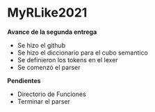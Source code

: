 # MyRLike2021

**Avance de la segunda entrega**
- Se hizo el github
- Se hizo el diccionario para el cubo semantico
- Se definieron los tokens en el lexer
- Se comenzó el parser

**Pendientes**
- Directorio de Funciones
- Terminar el parser